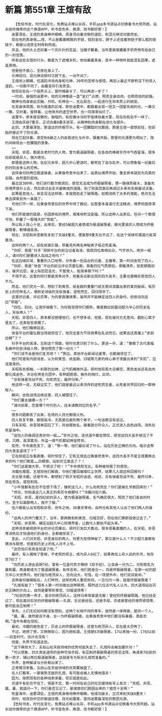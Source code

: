 # 新篇 第551章 王煊有敌
        【告知书友，时代在变化，免费站点难以长存，手机app多书源站点切换看书大势所趋，站长给你推荐的这个换源APP，听书音色多、换源、找书都好使！】
       迷雾深处，王煊的真身睁开眼睛，周身流动着浓郁的道韵，和混元神泥对面而坐。
       现在他的真身很……怪，不止是戴着精致的手链，铭刻圣纹，脖子上还挂着狗链子那么粗的锁链子，都是以违禁主材炼制而成。
       并且，他的头上还扣着一个灰扑扑的瓦盆，当帽子戴着，当年里面曾藏着手机奇物写给自己的一封信笺。
       所有这些古怪的行头，都是为了遮掩天机，他怕暴露真身，其中一种物件就能混乱因果，遮盖真相。
       但是他不放心，全放在身上了。
       元神回归，混元神泥顿时沉寂下去，一动不动了。
       王煊闭上眼睛，任道韵冲洗肉身和元神，30年的苦修与感悟，再加上最近不断积淀下的惊人道韵，一切都不同了，由量变将引发质变。
       他现在处在一个临界点上，是时候破关了，可以再进一步了！
       一时间，昏暗的迷雾中，他的元神像是一盏“圣灯”点燃，照亮全身血肉，也照亮他的前路。
       精神与肉身彼此交融，共鸣，形神合一，无比契合，一起进行生命本质上的蜕变。
       在其身体周围，较为暗澹的区域，那些迷雾中，都跟着出现一团又一团星系般的光，一簇又一簇，交织着，旋转着，让他体外的虚空世界，也一同渐渐灿烂了。
       迷雾中，原本是安静的，昏暗的，有些像冰冷的宇宙缭绕着大雾，现在则有些不一样了。
       王煊由天级7重天，正式向着8重天进军，从精神到肉身都在进化与提升。
       此刻，大雾最深处，那遥远的终极尽头，有一团朦胧的光飘摇，那是王煊一直想前往，但却始终接近不了的光源。
       现在它起伏着，感受到6破之人的自我进化与升华，跟着共振，那里的光源更为明灿了，隐约间映现出一些朦胧的景象。
       ……
       天昭、非恶，都是古老时代的人物，曾为极道破限者，在各自的峥嵘岁月中气吞星海，很多纪前就是异人，强大绝伦。
       即便是这种人物，在纪元末年，超凡中心更迭时，都死在了血与乱中，可以想象每一纪最后的时刻会多么的恐怖。
       这样身份的两位极道强者，从黄昏奇景中出来了，由真仙境界开始，重走原本就较为完美的旧路，自然晋阶超快。
       最近这300年，他们进行数次微调后，感觉无法成为终极破限者，便一路强势破关，准备先将境界提升上去，然后尝试去走大器晚成的道路，到了较高层面后再调过头来夯实根基试试看。
       如果是其他人，肯定没法这样做，本就提前走了破限路，前期消耗了太多的潜能，绝对无法再去探索另外一条路了。
       可他们不一样，在黄昏奇景后的世界中待了数纪，在那里本身道行无法精进，境界彻底停滞下来。
       他们所能做的就是，巩固原有的境界，艰难地积淀底蕴，所以这种人出来后，任何一个都很可怕，积蓄了一股强大的“势能”。
       所以有人信心十足，出来后，曾经5破超凡者想成为极道破限者，眼光更高的人想成为终极破限者，都情绪高涨。
       现在，天昭和非恶都恢复到了天级8重天，便是那9重天也不远了，在这个领域可谓道行高深莫测。
       这样的两个人，却在前面引路，带着另外两名神秘男子临近死星海。
       “你好，我是‘抖手’视频平台的前沿记者高凌，我观四位面相出众，气宇非凡，绝非一般人，请问你们是要进入血战之地吗？”
       在这边缘区域，重要的入口地带，分布着一些品台的记者、主播等，第一时间发现了四人。
       “你好，我是‘快音’平台的前沿评论员雷弘毅，我看四位气质脱俗，骨骼清奇，犹若朝霞初升，破开云层，身上有层层圣光，不是常人，能简单聊下吗？”
       不得不说，这里的同行都是竞争对手，抢着采访新出现的四大高手，主要也是确实感觉四人不凡。
       而且，他们灵光一现，想到了刺青宫、纸圣殿的重要门徒无意间泄露出来的某则秘闻，有历史上的恐怖名人，堪称史诗级的天纵强者，逆死而生，回归现世了。
       这里的记者、评论员等，为的是直播效果，虽然并不能确定这四人的身份，但依旧向这边“带路”。
       “四位，别动，让我仔细看下，为何我觉得你们眼熟，像是数纪前震动超凡中心的历史名人，天纵神人？”
       天昭、非恶四人，原本都没搭理他们，也不想多说，但是，现在被对方无意间，戳到心窝子里去了，还真有些感慨了。
       所以，他们略微驻足。
       快音平台的雷弘毅当场就惊住了，他完全是为节目效果在乱说而已，结果这还真撞上“史前巨鳄”了？
       抖手平台的高凌，见到这个场面，顿时也意识到了什么，更进一步，道：“像极了古代某幅名画中的史诗级人物，曾经照亮了那一纪元！”
       “你们该不会是他们复苏吧？！”旁边，其他平台新闻记者等，也都被惊住了。
       他们可是有内部消息，认为刺青宫、纸圣殿、归墟等几家的核心弟子泄露出来的“天机”，应该是真的。
       天昭有些感触，一刹那的出神，让气机略微外溢，顿时他宛若大日横空，黑色发丝还有血肉都化成金色，沐浴在神圣光团中，有种超脱感，格外的绚烂，出世。
       “总有强者百战不死，向死而生，最终归来。”
       他这样一说，无疑证实了，他们就是最近以来流传的逆死而生者，从死者世界回归的一群神秘人。
       瞬间，血色战场边缘这里，四人被围住了。
       “你们要支援哪一方？”
       “请问前辈，您是哪个时代的人，还未请教四位的名字。”
       ……
       很多问题都丢了出来，在场的人目光都很火热。
       四人恢复平静，都很高冷，尤其是后面的两个男子，一句话都没有说过。
       只有天昭、非恶简单回应了下，并自报姓名，接着就分开众人，正式进入血色战场，消失在死星海中。
       “这四人的格调还真非同一般……”世外之地，连伏道牛都在赞叹，感觉这四大高手相当了不得，沉稳，高深莫测，外溢一缕气机都如神圣转世。
       突然，牛布面色变了，道：“等一等，他们最后说了什么，站在历史正确的方向，暗示去帮四大真圣道场了？”
       它在妖庭正在看直播，顿时惊住了，它和王煊去过黄昏奇景中，这四大高手不是王煊置换出来的吗？他们竟是……白眼狼，站到对立面去了？！
       “你们这是做大死，不想活了吧！？”牛布愤怒无比，有种被背叛了的感觉。
       冷媚也蹙眉，王煊将他们解救，令他们重回璀璨红尘世界，结果几人就这样回报吗？
       无论是冷媚，还是牛布，都想到了刚才天昭的话语，他说，总有强者百战不死，最终归来，现在思及，感觉刺耳。
       “小牛我都有些忍不住想下场了，捶死这几人，什么向死而生？你们是被孔爷救回来的！”
       “师兄，你知道这几人真正的来历与根脚吗？”冷媚问伍六极。
       “天昭、非恶，是四纪前的异人，曾为极道破限者，名气确实很大，照亮了他们各自的时代。至于后面那两人，我不了解。”
       伍六极能认出天昭和非恶，世外之地，36重天等地，自然也有其他人认出了他们两人的身份。
       “这两人的师门覆灭了，当年，那两教和刺青宫、归墟交好，现在他们果断投效过去了。”
       “天昭，非恶啊，横压旧超凡中心同境界者，让数代人都抬不起头来。”
       这种消息被视频平台的评论员爆出，顿时引发巨大轰动，很多观看直播的人，在天昭、非恶等消失后才知道他们的身份，全都被惊呆了。
       至此，人们对天昭、非恶身后的两人，则更为觉得神秘了，那又是什么人？不少超凡者都有猜测与联想，但是和历史上的名人对不上号。
       “这恐怕只有真圣知道了吧。”
       最终，有人揭晓了答桉，不老观的观主，成为异人6纪了，如果再加上异人前的岁月，他存世7纪了！
       “向历史上游去追朔7纪，曾有一位盖代奇才精研《双子经》，让自身一分为二，分别取名为晨和暮，两身都成为了极道破限者。有传言称，他们若是合一，将是终极破限者，在那一纪的超凡中心大世界内，他们皆为绝顶异人，志向远大，可惜，在一场意外中，他们双双毙命。”
       这种身份被揭秘后，人们哗然，这样的两人重现世间，一旦归为一体，就是终极破限者？
       “孔煊有敌了！”很多人第一时间做出这种联想，既然这几位古代名人认为，四大道场站在历史正确的方向上，自然是要帮刺青宫、归墟道场等！
       “7纪前的第一奇才，昔日的绝顶异人，这样归来简直是无解！曾经的终极破限路，他已经走过了，现在面对后世的终极破限者——孔煊，无论是经验，还是手段，亦或是曾经的境界感悟等，都可能会压制啊！”
       早先，人们无论如何都没有想到，这两个长相不同的青年，居然是一体两面，是同一个人。
       “晨、暮，居然是双子身，合一为终极破限者，在黄昏奇景中他们都没有暴露，真能忍啊。”连牛布都在惊叹。
       最初，冷媚的面色变了，历史上的终极破限者，还曾为绝顶异人，实在是太恐怖了。
       不过，她想了想，又稍微安心，因为她知道，王煊是6次破限者，17以来独一份，17纪以前——旧圣时代，估计也没有！
       但是，外界不知道这些。
       “这下麻烦大了，五劫山在天级领域的优势彻底失去了，孔煊将会被血腥针对！”
       “可以想象，四大真圣道场的各种可怕手段，有压制终极破限者的禁忌法阵，再请来7纪前的第一奇才，辅以两位极道破限者，这就是专为斩杀孔煊而准备的。”
       外界，各种解读与分析都出来了。
       正常情况来看，五劫山在天级领域的优势要崩盘了。
       在人们看来，一直强势无敌的孔煊，有可能会被人无情地猎杀！
       因为，按照现有的各种线索来看，现实就是如此。
       伏道牛有些忍不住了，很是不忿，第一时间在自己的社交媒体帐号上发文：“天昭、非恶、晨、暮，我就问一下，你们是否忘记了，是谁救你们脱困出来的？狼性十足啊！”
       死星海中，迷雾深处，王煊的真身倏地睁开眼睛，他成功破关，正式来到天级8重天！
       同时，他双目中交织御道纹理，目光如雷霆，望向迷雾最深处的那团光源。
       【告知书友，时代在变化，免费站点难以长存，手机app多书源站点切换看书大势所趋，站长给你推荐的这个换源APP，听书音色多、换源、找书都好使！】